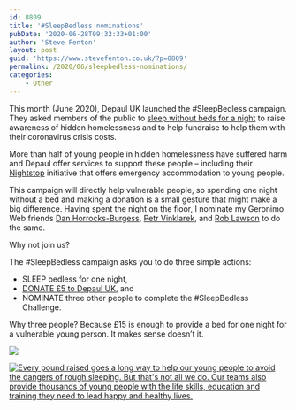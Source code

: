 ```yaml
---
id: 8809
title: '#SleepBedless nominations'
pubDate: '2020-06-28T09:32:33+01:00'
author: 'Steve Fenton'
layout: post
guid: 'https://www.stevefenton.co.uk/?p=8809'
permalink: /2020/06/sleepbedless-nominations/
categories:
    - Other
---
```


This month (June 2020), Depaul UK launched the #SleepBedless campaign. They asked members of the public to [sleep without beds for a night](https://uk.depaulcharity.org/sleepbedless-campaign-launched) to raise awareness of hidden homelessness and to help fundraise to help them with their coronavirus crisis costs.

More than half of young people in hidden homelessness have suffered harm and Depaul offer services to support these people – including their [Nightstop](https://www.nightstop.org.uk/) initiative that offers emergency accommodation to young people.

This campaign will directly help vulnerable people, so spending one night without a bed and making a donation is a small gesture that might make a big difference. Having spent the night on the floor, I nominate my Geronimo Web friends [Dan Horrocks-Burgess](https://www.linkedin.com/in/dan-horrocks-burgess/), [Petr Vinklarek](https://www.linkedin.com/in/petr-vinkl%C3%A1rek-b2088bb7/), and [Rob Lawson](https://www.linkedin.com/in/rob-j-lawson/) to do the same.

Why not join us?

The #SleepBedless campaign asks you to do three simple actions:

- SLEEP bedless for one night,
- [DONATE £5 to Depaul UK](https://donate.uk.depaulcharity.org/), and
- NOMINATE three other people to complete the #SleepBedless Challenge.

Why three people? Because £15 is enough to provide a bed for one night for a vulnerable young person. It makes sense doesn’t it.

[![](https://www.stevefenton.co.uk/wp-content/uploads/2020/06/sleep-bedless-400x400.jpg)](https://www.stevefenton.co.uk/2020/06/sleepbedless-nominations/sleep-bedless/)

[![Every pound raised goes a long way to help our young people to avoid the dangers of rough sleeping. But that's not all we do. Our teams also provide thousands of young people with the life skills, education and training they need to lead happy and healthy lives.](https://www.stevefenton.co.uk/wp-content/uploads/2020/06/depaul-donation-400x330.jpg)](https://www.stevefenton.co.uk/2020/06/sleepbedless-nominations/depaul-donation/)